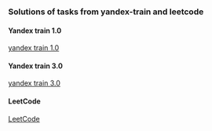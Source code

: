 ### Solutions of tasks from yandex-train and leetcode
#### Yandex train 1.0
[yandex train 1.0](yandex/1.0)
#### Yandex train 3.0
[yandex train 3.0](yandex/3.0)
#### LeetCode
[LeetCode](LeetCode)
